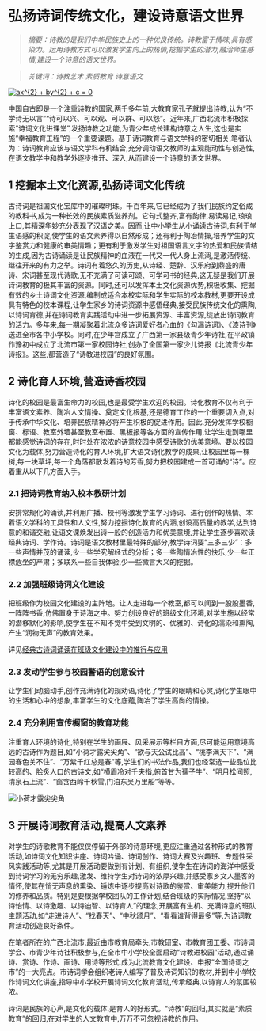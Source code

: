# 弘扬诗词传统文化，建设诗意语文世界

>*摘要：诗教的是我们中华民族史上的一种优良传统。诗教富于情味,具有感染力。运用诗教方式可以激发学生向上的热情,挖掘学生的潜力,融洽师生感情,建设一个诗意的语文世界。*
 
>*关键词：诗教艺术 素质教育 诗意语文*

<a href="https://www.codecogs.com/eqnedit.php?latex=ax^{2}&space;&plus;&space;by^{2}&space;&plus;&space;c&space;=&space;0" target="_blank"><img src="https://latex.codecogs.com/gif.latex?ax^{2}&space;&plus;&space;by^{2}&space;&plus;&space;c&space;=&space;0" title="ax^{2} + by^{2} + c = 0" /></a>

中国自古即是一个注重诗教的国家,两千多年前,大教育家孔子就提出诗教,认为“不学诗无以言”“诗可以兴、可以观、可以群、可以怨”。近年来,广西北流市积极探索“诗词文化进课堂”,发扬诗教之功能,为青少年成长建构诗意之人生,这也是实施“幸福教育工程”的一个重要课题。基于诗词教育与语文学科的密切相关,笔者认为：诗词教育应该与语文学科有机结合,充分调动语文教师的主观能动性与创造性,在语文教学中和教学外逐步推开、深入,从而建设一个诗意的语文世界。

## 1 挖掘本土文化资源,弘扬诗词文化传统

古诗词是祖国文化宝库中的璀璨明珠。千百年来,它已经成为了我们民族约定俗成的教科书,成为一种长效的民族素质滋养剂。它句式整齐,富有韵律,易读易记,琅琅上口,其精深华妙充分表现了汉语之美。因而,让中小学生从小诵读古诗词,有利于学生语感的积淀,使学生的语文素养得以自然形成；还有利于陶冶情操,培养学生的文字鉴赏力和健康的审美情趣；更有利于激发学生对祖国语言文字的热爱和民族情结的生成,因为古诗诵读是让民族精神的血液在一代又一代人身上流淌,是激活传统、继往开来的有力之举。诗词有着悠久的历史,从诗经、楚辞、汉乐府到鼎盛的唐诗、宋词甚至现代诗歌,无不充满了可读可颂、可学可书的经典,这无疑是我们开展诗词教育的极其丰富的资源。同时,还可以发挥本土文化资源优势,积极收集、挖掘有效的乡土诗词文化资源,编制成适合本校实际和学生实际的校本教材,更要开设成具有特色的校本课程,让学生家乡的诗词资源中感悟经典,接受民族传统文化的熏陶,以诗词育德,并在诗词教育实践活动中进一步拓展资源、丰富资源,绽放出诗词教育的活力。多年来,每一期凝聚着北流众多诗词爱好者心血的《勾漏诗词》、《漆诗刊》送进全市各中小学校。同时,在少年宫成立了广西第一家县级青少年诗社,在平政镇作豫初中成立了北流市第一家校园诗社,创办了全国第一家少儿诗报《北流青少年诗报》。这些,都营造了“诗教进校园”的良好氛围。

## 2 诗化育人环境,营造诗香校园

诗化的校园是最富生命力的校园,也是最受学生欢迎的校园。诗化教育不仅有利于丰富语文素养、陶冶人文情操、奠定文化根基,还是德育工作的一个重要切入点,对于传承中华文化、培养民族精神必将产生积极的促进作用。因此,充分发挥学校橱窗、标语、教室外墙甚至教室布置、黑板报等各方面的宣传作用,让学生走到哪里都能感觉诗词的存在,时时处在浓浓的诗意校园中感受诗歌的优美意境。要以校园文化为载体,努力营造诗化的育人环境,扩大语文诗化教学的成果,让校园里每一棵树,每一块草坪,每一个角落都散发着诗的芳香,努力把校园建成一首可诵的“诗”。应着重从以下几方面入手。

### 2.1 把诗词教育纳入校本教研计划

安排常规化的诵读,并利用广播、校刊等激发学生学习诗词、进行创作的热情。本着语文学科的工具性和人文性,努力挖掘诗化教育的内涵,创设高质量的教学,达到诗意的和谐交融,让语文课焕发出诗一般的创造活力和优美意境,并让学生逐步喜欢读经典诗词、学作诗。诗词是语文教材里最特殊的部分,教学诗词要“三多三少”：多一些声情并茂的诵读,少一些学究解经式的分析；多一些陶情冶性的快乐,少一些正襟危坐的严肃；多联系一些自我体验,少一些微言大义的挖掘。

### 2.2 加强班级诗词文化建设

把班级作为校园文化建设的主阵地。让人走进每一个教室,都可以闻到一股股墨香,一阵阵书香,仿佛置身于诗海之中。努力创设良好的班级文化环境,对学生施以经常的潜移默化的影响,使学生在不知不觉中受到文明的、优雅的、诗化的濡染和熏陶,产生“润物无声”的教育效果。

详见[经典古诗词诵读在班级文化建设中的推行与应用](https://wenku.baidu.com/view/e5d8df7bc4da50e2524de518964bcf84b9d52da5.html)

### 2.3 发动学生参与校园警语的创意设计

让学生们动脑动手,创作充满诗化的规劝语,诗化了学生的眼睛和心灵,诗化学生眼中的生活和心中的想象,丰富学生的文化底蕴,陶冶了学生高尚的情操。

### 2.4 充分利用宣传橱窗的教育功能

注重育人环境的诗化,特别在学生的画展、风采展示等栏目方面,尽可能运用意境高远的古诗作为题目,如“小荷才露尖尖角”、“欲与天公试比高”、“桃李满天下”、“满园春色关不住”、“万紫千红总是春”等,学生们的书法作品,我们也经常选一些品位比较高的、脍炙人口的古诗文,如“横眉冷对千夫指,俯首甘为孺子牛”、“明月松间照,清泉石上流”、“窗含西岭千秋雪,门泊东吴万里船”等等。
 
![小荷才露尖尖角](http://m1ttwoch.github.io/timg.jpg)

## 3 开展诗词教育活动,提高人文素养

对学生的诗歌教育不能仅仅停留于外部的诗意环境,更应注重通过各种形式的教育活动,如诗词文化知识讲座、诗词吟诵、诗词创作、诗词大赛及兴趣班、专题性采风实践活动等,尤其是开展活动要做到有计划、有组织,使学生在诗词的海洋中感受到诗词学习的无穷乐趣,激发、维持学生对诗词的浓厚兴趣,并感受家乡文人墨客的情怀,使其在悄无声息的熏染、锤炼中逐步提高对诗歌的鉴赏、审美能力,提升他们的修养和品质。特别是要根据学校团队的工作计划,结合班级的实际情况,坚持“以诗怡情、以诗激趣、以诗迪智、以诗育人”的理念,开展富有生机、充满诗意的班队主题活动,如“走进诗人”、“找春天”、“中秋颂月”、“看看谁背得最多”等,为诗词教育活动创造良好条件。

在笔者所在的广西北流市,最近由市教育局牵头,市教研室、市教育团工委、市诗词学会、市青少年诗社积极参与,在全市中小学校全面启动“诗教进校园”活动,通过诵诗、赏诗、作诗、画诗、用诗等形式,成为北流教育文化建设、申报“全国诗词之市”的一大亮点。市诗词学会组织老诗人编写了普及诗词知识的教材,并到中小学校作诗词文化讲座,指导中小学校开展诗词文化教育活动,传承经典,以诗育人的氛围较浓。

诗词是民族的心声,是文化的载体,是育人的好形式。“诗教”的回归,其实就是“素质教育”的回归,在对学生的人文教育中,万万不可忽视诗教的作用。
